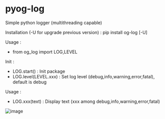 # pyog-log
Simple python logger (multithreading capable)

Installation (-U for upgrade previous version) : pip install og-log [-U]

Usage :
- from og_log import LOG,LEVEL

Init :
- LOG.start() : Init package
- LOG.level(LEVEL.xxx) : Set log level (debug,info,warning,error,fatal), default is debug

Usage :
- LOG.xxx(text) : Display text (xxx among debug,info,warning,error,fatal)


![image](https://github.com/OlivierGaland/pyog-log/assets/26048157/18067ee5-1d77-47f4-83ce-9c0f1e7d54d1)

